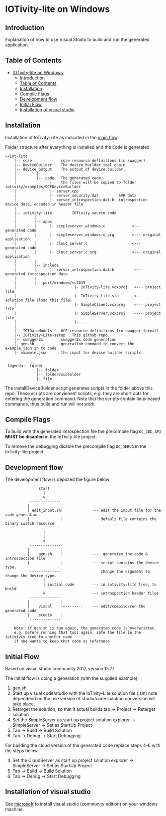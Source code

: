 # IOTivity-lite on Windows

## Introduction

Explanation of how to use Visual Studio to build and run the generated application.

## Table of Contents

- [IOTivity-lite on Windows](#iotivity-lite-on-windows)
  - [Introduction](#introduction)
  - [Table of Contents](#table-of-contents)
  - [Installation](#installation)
  - [Compile Flags](#compile-flags)
  - [Development flow](#development-flow)
  - [Initial Flow](#initial-flow)
  - [Installation of visual studio](#installation-of-visual-studio)

## Installation

Installation of IoTivity-Lite as indicated in the [main flow](/IOTivity-Lite-setup/).

Folder structure after everything is installed and the code is generated:

    ~/iot-lite        
        |-- core             core resource definitions (in swagger)
        |-- DeviceBuilder    The device builder tool chain
        |-- device_output    The output of device builder.
        |         |
        |         |-- code   The generated code.
        |               |    the files will be copied to folder iotivity/examples/OCFDeviceBuilder
        |               |- server.cpp
        |               |- server_security.dat         SVR data
        |               |- server_introspection.dat.h  introspection device data, encoded in header file
        |
        |-- iotivity-lite         IOTivity source code
        |        | 
        |        |-- apps
        |        |      |- simpleserver_windows.c            <--- generated code
        |        |      |- simpleserver_windows.c_org        <--- original application 
        |        |      |- cloud_server.c                    <--- generated code
        |        |      |- cloud_server.c_org                <--- original application 
        |        |
        |        |-- include
        |        |      |- server_introspection.dat.h         <--- generated introspection data
        |        |
        |        |-- port/windows/vs2015
        |                          |- IoTivity-lite.vcxproj   <--- project file
        |                          |- IoTivity-lite.sln       <--- solution file (load this file)
        |                          |- SimpleClient.vcxproj    <--- project file 
        |                          |- SimpleServer.vcxproj    <--- project file
        |                          |- ...
        |                   
        |-- IOTDataModels    OCF resource definitions (in swagger format)
        |-- IOTivity-Lite-setup   This github repo.
        |-- swagger2x        swagger2x code generation
        |- gen.sh            generation command to convert the example.json in to code
        |- example.json      the input for device builder scripts.
            
            
     legenda:  folder
                  |-- folder
                  |-- folder/subfolder
                  |- file

The installDeviceBuilder script generates scripts in the folder above this repo.
These scripts are convienent scripts, e.g. they are short cuts for entering the generation command. Note that the scripts contain linux based commands, thus build and run will not work.

## Compile Flags

To build with the generated introspection file the 
precompile flag ```OC_IDD_API``` **MUST be disabled** in the IoTivity-lite project.

To remove the debugging disable the precompile flag ```OC_DEBUG``` in the IoTivity-lite project.

## Development flow  

The development flow is depicted the figure below:

                   start
                     |       
                     v
               --------------                  
              |              |     
              | edit_input.sh|             --- edit the input file for the code generation
              |              |                 default file contains the binary switch resource
               -------------- 
                     |
                     |       
                     v
               --------------
              |              |
              |    gen.sh    |             ---  generates the code & introspection file
              |              |             --- script contains the device type, 
               --------------                  change the argument to change the device type.
                     |
                     | initial code        --- in iotivity-lite tree, to build
                     v                     --- introspection header files
               --------------                  
              |              |     
              |    visual    |<--------    --- edit/compile/run the generated code
              |    studio    |         
               --------------       
 
        Note: if gen.sh is run again, the generated code is overwritten.
        e.g. before running that tool again, safe the file in the iotivivty tree to another name 
        if one wants to keep that code as reference

## Initial Flow

Based on visual studio community 2017, version 15.7.1

The Initial flow is doing a generation (with the supplied example):
1. [gen.sh](/IOTivity-Lite-setup#generate-code)
2. Start up visual code/studio with the IoTivity-Lite solution file (.sln)
   note dependend on the use version of studio/code solution conversion will take place.
3. Retarget the solution, so that it actual builds
   tab -> Project -> Retarget solution
4. Set the SimpleServer as start up project
   solution explorer -> SimpleServer -> Set as StartUp Project
5. Tab -> Build -> Build Solution
6. Tab -> Debug -> Start Debugging

For building the cloud version of the generated code replace steps 4-6 with the steps below.

4. Set the CloudServer as start up project
   solution explorer -> SimpleServer -> Set as StartUp Project
5. Tab -> Build -> Build Solution
6. Tab -> Debug -> Start Debugging

## Installation of visual studio

See [microsoft](https://visualstudio.microsoft.com/vs/community/) to install visual studio (community edition) on your windows machine.

